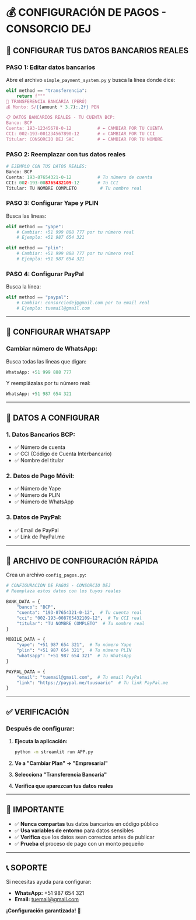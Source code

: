 # 💰 CONFIGURACIÓN DE PAGOS - CONSORCIO DEJ

## 🏦 **CONFIGURAR TUS DATOS BANCARIOS REALES**

### **PASO 1: Editar datos bancarios**

Abre el archivo `simple_payment_system.py` y busca la línea donde dice:

```python
elif method == "transferencia":
    return f"""
🏦 TRANSFERENCIA BANCÁRIA (PERÚ)
💰 Monto: S/{(amount * 3.7):.2f} PEN

📋 DATOS BANCARIOS REALES - TU CUENTA BCP:
Banco: BCP
Cuenta: 193-12345678-0-12          # ← CAMBIAR POR TU CUENTA
CCI: 002-193-001234567890-12       # ← CAMBIAR POR TU CCI
Titular: CONSORCIO DEJ SAC         # ← CAMBIAR POR TU NOMBRE
```

### **PASO 2: Reemplazar con tus datos reales**

```python
# EJEMPLO CON TUS DATOS REALES:
Banco: BCP
Cuenta: 193-87654321-0-12          # Tu número de cuenta
CCI: 002-193-008765432109-12       # Tu CCI
Titular: TU NOMBRE COMPLETO         # Tu nombre real
```

### **PASO 3: Configurar Yape y PLIN**

Busca las líneas:
```python
elif method == "yape":
    # Cambiar: +51 999 888 777 por tu número real
    # Ejemplo: +51 987 654 321

elif method == "plin":
    # Cambiar: +51 999 888 777 por tu número real
    # Ejemplo: +51 987 654 321
```

### **PASO 4: Configurar PayPal**

Busca la línea:
```python
elif method == "paypal":
    # Cambiar: consorciodej@gmail.com por tu email real
    # Ejemplo: tuemail@gmail.com
```

---

## 📱 **CONFIGURAR WHATSAPP**

### **Cambiar número de WhatsApp:**

Busca todas las líneas que digan:
```python
WhatsApp: +51 999 888 777
```

Y reemplázalas por tu número real:
```python
WhatsApp: +51 987 654 321
```

---

## 🎯 **DATOS A CONFIGURAR**

### **1. Datos Bancarios BCP:**
- ✅ Número de cuenta
- ✅ CCI (Código de Cuenta Interbancario)
- ✅ Nombre del titular

### **2. Datos de Pago Móvil:**
- ✅ Número de Yape
- ✅ Número de PLIN
- ✅ Número de WhatsApp

### **3. Datos de PayPal:**
- ✅ Email de PayPal
- ✅ Link de PayPal.me

---

## 🔧 **ARCHIVO DE CONFIGURACIÓN RÁPIDA**

Crea un archivo `config_pagos.py`:

```python
# CONFIGURACIÓN DE PAGOS - CONSORCIO DEJ
# Reemplaza estos datos con los tuyos reales

BANK_DATA = {
    "banco": "BCP",
    "cuenta": "193-87654321-0-12",  # Tu cuenta real
    "cci": "002-193-008765432109-12",  # Tu CCI real
    "titular": "TU NOMBRE COMPLETO"  # Tu nombre real
}

MOBILE_DATA = {
    "yape": "+51 987 654 321",  # Tu número Yape
    "plin": "+51 987 654 321",  # Tu número PLIN
    "whatsapp": "+51 987 654 321"  # Tu WhatsApp
}

PAYPAL_DATA = {
    "email": "tuemail@gmail.com",  # Tu email PayPal
    "link": "https://paypal.me/tuusuario"  # Tu link PayPal.me
}
```

---

## ✅ **VERIFICACIÓN**

### **Después de configurar:**

1. **Ejecuta la aplicación:**
   ```bash
   python -m streamlit run APP.py
   ```

2. **Ve a "Cambiar Plan" → "Empresarial"**

3. **Selecciona "Transferencia Bancaria"**

4. **Verifica que aparezcan tus datos reales**

---

## 🚨 **IMPORTANTE**

- ✅ **Nunca compartas** tus datos bancarios en código público
- ✅ **Usa variables de entorno** para datos sensibles
- ✅ **Verifica** que los datos sean correctos antes de publicar
- ✅ **Prueba** el proceso de pago con un monto pequeño

---

## 📞 **SOPORTE**

Si necesitas ayuda para configurar:
- **WhatsApp:** +51 987 654 321
- **Email:** tuemail@gmail.com

**¡Configuración garantizada!** 🎉 